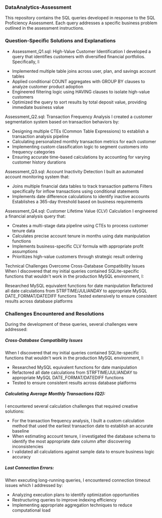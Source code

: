 ### DataAnalytics-Assessment


This repository contains the SQL queries developed in response to the SQL Proficiency Assessment. Each query addresses a specific business problem outlined in the assessment instructions.

### Question-Specific Solutions and Explanations

* Assessment_Q1.sql: High-Value Customer Identification
I developed a query that identifies customers with diversified financial portfolios. Specifically, I:

- Implemented multiple table joins across user, plan, and savings account tables
- Applied conditional COUNT aggregates with GROUP BY clauses to analyze customer product adoption
- Engineered filtering logic using HAVING clauses to isolate high-value customers
- Optimized the query to sort results by total deposit value, providing immediate business value

Assessment_Q2.sql: Transaction Frequency Analysis
I created a customer segmentation system based on transaction behaviors by:

- Designing multiple CTEs (Common Table Expressions) to establish a transaction analysis pipeline
- Calculating personalized monthly transaction metrics for each customer
- Implementing custom classification logic to segment customers into frequency categories
- Ensuring accurate time-based calculations by accounting for varying customer history durations

Assessment_Q3.sql: Account Inactivity Detection
I built an automated account monitoring system that:

- Joins multiple financial data tables to track transaction patterns
Filters specifically for inflow transactions using conditional statements
- Implements date difference calculations to identify inactive accounts
Establishes a 365-day threshold based on business requirements

Assessment_Q4.sql: Customer Lifetime Value (CLV) Calculation
I engineered a financial analysis query that:

- Creates a multi-stage data pipeline using CTEs to process customer tenure data
- Calculates precise account tenure in months using date manipulation functions
- Implements business-specific CLV formula with appropriate profit assumptions
- Prioritizes high-value customers through strategic result ordering

Technical Challenges Overcome
Cross-Database Compatibility Issues
When I discovered that my initial queries contained SQLite-specific functions that wouldn't work in the production MySQL environment, I:

Researched MySQL equivalent functions for date manipulation
Refactored all date calculations from STRFTIME/JULIANDAY to appropriate MySQL DATE_FORMAT/DATEDIFF functions
Tested extensively to ensure consistent results across database platforms

### Challenges Encountered and Resolutions

During the development of these queries, several challenges were addressed:

##### Cross-Database Compatibility Issues
When I discovered that my initial queries contained SQLite-specific functions that wouldn't work in the production MySQL environment, I:

- Researched MySQL equivalent functions for date manipulation
- Refactored all date calculations from STRFTIME/JULIANDAY to appropriate MySQL DATE_FORMAT/DATEDIFF functions
- Tested to ensure consistent results across database platforms

##### Calculating Average Monthly Transactions (Q2):
I encountered several calculation challenges that required creative solutions:
- For the transaction frequency analysis, I built a custom calculation method that used the earliest transaction date to establish an accurate baseline
- When estimating account tenure, I investigated the database schema to identify the most appropriate date column after discovering inconsistencies
- I validated all calculations against sample data to ensure business logic accuracy

##### Lost Connection Errors:
When executing long-running queries, I encountered connection timeout issues which I addressed by:
- Analyzing execution plans to identify optimization opportunities
- Restructuring queries to improve indexing efficiency
- Implementing appropriate aggregation techniques to reduce computational load
